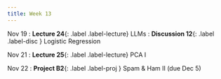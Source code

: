 ```yaml
---
title: Week 13
---
```



Nov 19
: **Lecture 24**{: .label .label-lecture} LLMs
: **Discussion 12**{: .label .label-disc } Logistic Regression

Nov 21
: **Lecture 25**{: .label .label-lecture} PCA I


Nov 22
: **Project B2**{: .label .label-proj } Spam & Ham II (due Dec 5)